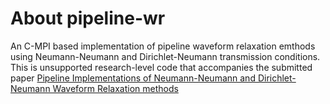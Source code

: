 About pipeline-wr
==========

An C-MPI based implementation of pipeline waveform relaxation emthods using
Neumann-Neumann and Dirichlet-Neumann transmission conditions. This
is unsupported research-level code that accompanies the submitted paper
[Pipeline Implementations of Neumann-Neumann and Dirichlet-Neumann Waveform Relaxation methods](https://arxiv.org/abs/1605.08503)

